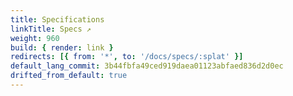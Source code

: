 ```yaml
---
title: Specifications
linkTitle: Specs ↗
weight: 960
build: { render: link }
redirects: [{ from: '*', to: '/docs/specs/:splat' }]
default_lang_commit: 3b44fbfa49ced919daea01123abfaed836d2d0ec
drifted_from_default: true
---
```

